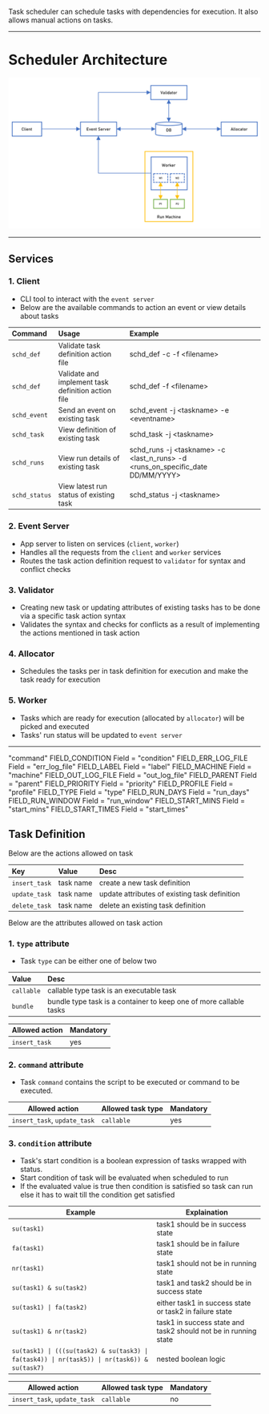 Task scheduler can schedule tasks with dependencies for execution. It also allows manual actions on tasks.

---

# Scheduler Architecture

![scheduler arch](/img/sched_arch.png)

---

## Services
### 1. Client
* CLI tool to interact with the `event server`
* Below are the available commands to action an event or view details about tasks

| Command | Usage | Example |
|:--- |:--- |:--- |
| `schd_def` | Validate task definition action file | schd_def -c -f \<filename\> |
| `schd_def` | Validate and implement task definition action file | schd_def -f \<filename\> |
| `schd_event` | Send an event on existing task | schd_event -j \<taskname\> -e \<eventname\> |
| `schd_task` | View definition of existing task | schd_task -j \<taskname\> |
| `schd_runs` | View run details of existing task | schd_runs -j \<taskname\> -c \<last_n_runs\> -d \<runs_on_specific_date DD\/MM\/YYYY\> |
| `schd_status` | View latest run status of existing task | schd_status -j \<taskname\> |

### 2. Event Server
* App server to listen on services (`client`, `worker`)
* Handles all the requests from the `client` and `worker` services
* Routes the task action definition request to `validator` for syntax and conflict checks

### 3. Validator
* Creating new task or updating attributes of existing tasks has to be done via a specific task action syntax
* Validates the syntax and checks for conflicts as a result of implementing the actions mentioned in task action

### 4. Allocator
* Schedules the tasks per in task definition for execution and make the task ready for execution

### 5. Worker
* Tasks which are ready for execution (allocated by `allocator`) will be picked and executed
* Tasks' run status will be updated to `event server`

---

"command"
	FIELD_CONDITION    Field = "condition"
	FIELD_ERR_LOG_FILE Field = "err_log_file"
	FIELD_LABEL        Field = "label"
	FIELD_MACHINE      Field = "machine"
	FIELD_OUT_LOG_FILE Field = "out_log_file"
	FIELD_PARENT       Field = "parent"
	FIELD_PRIORITY     Field = "priority"
	FIELD_PROFILE      Field = "profile"
	FIELD_TYPE         Field = "type"
	FIELD_RUN_DAYS     Field = "run_days"
	FIELD_RUN_WINDOW   Field = "run_window"
	FIELD_START_MINS   Field = "start_mins"
	FIELD_START_TIMES  Field = "start_times"

## Task Definition
Below are the actions allowed on task

| Key | Value | Desc |
|:--- |:--- |:--- |
| `insert_task` | task name | create a new task definition |
| `update_task` | task name | update attributes of existing task definition |
| `delete_task` | task name | delete an existing task definition |

Below are the attributes allowed on task action
### 1. `type` attribute
- Task `type` can be either one of below two

| Value | Desc |
|:--- |:--- |
| `callable` | callable type task is an executable task |
| `bundle` | bundle type task is a container to keep one of more callable tasks |

| Allowed action | Mandatory |
| --- | --- |
| `insert_task` | yes |

### 2. `command` attribute
- Task `command` contains the script to be executed or command to be executed.

| Allowed action | Allowed task type | Mandatory |
| --- | --- | --- |
| `insert_task`, `update_task` | `callable` | yes |

### 3. `condition` attribute
- Task's start condition is a boolean expression of tasks wrapped with status.
- Start condition of task will be evaluated when scheduled to run
- If the evaluated value is true then condition is satisfied so task can run else it has to wait till the condition get satisfied

| Example | Explaination |
| --- | --- |
| `su(task1)` | task1 should be in success state |
| `fa(task1)` | task1 should be in failure state |
| `nr(task1)` | task1 should not be in running state |
| `su(task1) & su(task2)` | task1 and task2 should be in success state |
| `su(task1) \| fa(task2)` | either task1 in success state or task2 in failure state |
| `su(task1) & nr(task2)` | task1 in success state and task2 should not be in running state |
| `su(task1) \| (((su(task2) & su(task3) \| fa(task4)) \| nr(task5)) \| nr(task6)) & su(task7)` | nested boolean logic |

| Allowed action | Allowed task type | Mandatory |
| --- | --- | --- |
| `insert_task`, `update_task` | `callable` | no |